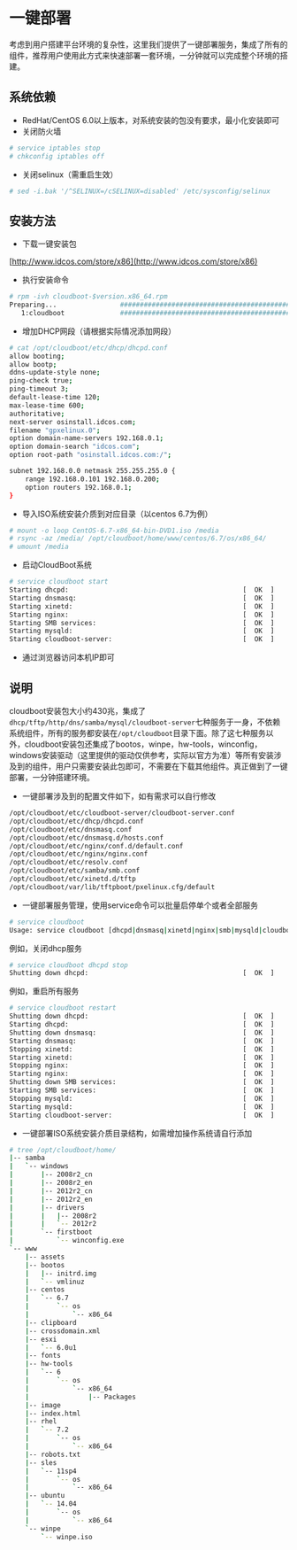# 一键部署

考虑到用户搭建平台环境的复杂性，这里我们提供了一键部署服务，集成了所有的组件，推荐用户使用此方式来快速部署一套环境，一分钟就可以完成整个环境的搭建。

## 系统依赖

* RedHat/CentOS 6.0以上版本，对系统安装的包没有要求，最小化安装即可
* 关闭防火墙

```bash
# service iptables stop
# chkconfig iptables off
```

* 关闭selinux（需重启生效）

```bash
# sed -i.bak '/^SELINUX=/cSELINUX=disabled' /etc/sysconfig/selinux
```

## 安装方法

* 下载一键安装包

[http://www.idcos.com/store/x86](http://www.idcos.com/store/x86)

* 执行安装命令

```bash
# rpm -ivh cloudboot-$version.x86_64.rpm
Preparing...                ########################################### [100%]
   1:cloudboot              ########################################### [100%]
```

* 增加DHCP网段（请根据实际情况添加网段）

```bash
# cat /opt/cloudboot/etc/dhcp/dhcpd.conf
allow booting;
allow bootp;
ddns-update-style none;
ping-check true;
ping-timeout 3;
default-lease-time 120;
max-lease-time 600;
authoritative;
next-server osinstall.idcos.com;
filename "gpxelinux.0";
option domain-name-servers 192.168.0.1;
option domain-search "idcos.com";
option root-path "osinstall.idcos.com:/";

subnet 192.168.0.0 netmask 255.255.255.0 {
    range 192.168.0.101 192.168.0.200;
    option routers 192.168.0.1;
}
```

* 导入ISO系统安装介质到对应目录（以centos 6.7为例）

```bash
# mount -o loop CentOS-6.7-x86_64-bin-DVD1.iso /media
# rsync -az /media/ /opt/cloudboot/home/www/centos/6.7/os/x86_64/
# umount /media
```

* 启动CloudBoot系统

```bash
# service cloudboot start
Starting dhcpd:                                            [  OK  ]
Starting dnsmasq:                                          [  OK  ]
Starting xinetd:                                           [  OK  ]
Starting nginx:                                            [  OK  ]
Starting SMB services:                                     [  OK  ]
Starting mysqld:                                           [  OK  ]
Starting cloudboot-server:                                 [  OK  ]
```

* 通过浏览器访问本机IP即可

## 说明

cloudboot安装包大小约430兆，集成了```dhcp/tftp/http/dns/samba/mysql/cloudboot-server```七种服务于一身，不依赖系统组件，所有的服务都安装在```/opt/cloudboot```目录下面。除了这七种服务以外，cloudboot安装包还集成了bootos，winpe，hw-tools，winconfig，windows安装驱动（这里提供的驱动仅供参考，实际以官方为准）等所有安装涉及到的组件，用户只需要安装此包即可，不需要在下载其他组件。真正做到了一键部署，一分钟搭建环境。

* 一键部署涉及到的配置文件如下，如有需求可以自行修改

```bash
/opt/cloudboot/etc/cloudboot-server/cloudboot-server.conf
/opt/cloudboot/etc/dhcp/dhcpd.conf
/opt/cloudboot/etc/dnsmasq.conf
/opt/cloudboot/etc/dnsmasq.d/hosts.conf
/opt/cloudboot/etc/nginx/conf.d/default.conf
/opt/cloudboot/etc/nginx/nginx.conf
/opt/cloudboot/etc/resolv.conf
/opt/cloudboot/etc/samba/smb.conf
/opt/cloudboot/etc/xinetd.d/tftp
/opt/cloudboot/var/lib/tftpboot/pxelinux.cfg/default
```

* 一键部署服务管理，使用service命令可以批量启停单个或者全部服务

```bash
# service cloudboot
Usage: service cloudboot [dhcpd|dnsmasq|xinetd|nginx|smb|mysqld|cloudboot-server] {start|stop|restart|reload|condrestart|status}
```

例如，关闭dhcp服务

```bash
# service cloudboot dhcpd stop
Shutting down dhcpd:                                       [  OK  ]
```

例如，重启所有服务

```bash
# service cloudboot restart
Shutting down dhcpd:                                       [  OK  ]
Starting dhcpd:                                            [  OK  ]
Shutting down dnsmasq:                                     [  OK  ]
Starting dnsmasq:                                          [  OK  ]
Stopping xinetd:                                           [  OK  ]
Starting xinetd:                                           [  OK  ]
Stopping nginx:                                            [  OK  ]
Starting nginx:                                            [  OK  ]
Shutting down SMB services:                                [  OK  ]
Starting SMB services:                                     [  OK  ]
Stopping mysqld:                                           [  OK  ]
Starting mysqld:                                           [  OK  ]
Starting cloudboot-server:                                 [  OK  ]
```

* 一键部署ISO系统安装介质目录结构，如需增加操作系统请自行添加

```bash
# tree /opt/cloudboot/home/
|-- samba
|   `-- windows
|       |-- 2008r2_cn
|       |-- 2008r2_en
|       |-- 2012r2_cn
|       |-- 2012r2_en
|       |-- drivers
|       |   |-- 2008r2
|       |   `-- 2012r2
|       `-- firstboot
|           `-- winconfig.exe
`-- www
    |-- assets
    |-- bootos
    |   |-- initrd.img
    |   `-- vmlinuz
    |-- centos
    |   `-- 6.7
    |       `-- os
    |           `-- x86_64
    |-- clipboard
    |-- crossdomain.xml
    |-- esxi
    |   `-- 6.0u1
    |-- fonts
    |-- hw-tools
    |   `-- 6
    |       `-- os
    |           `-- x86_64
    |               |-- Packages
    |-- image
    |-- index.html
    |-- rhel
    |   `-- 7.2
    |       `-- os
    |           `-- x86_64
    |-- robots.txt
    |-- sles
    |   `-- 11sp4
    |       `-- os
    |           `-- x86_64
    |-- ubuntu
    |   `-- 14.04
    |       `-- os
    |           `-- x86_64
    `-- winpe
        `-- winpe.iso
```